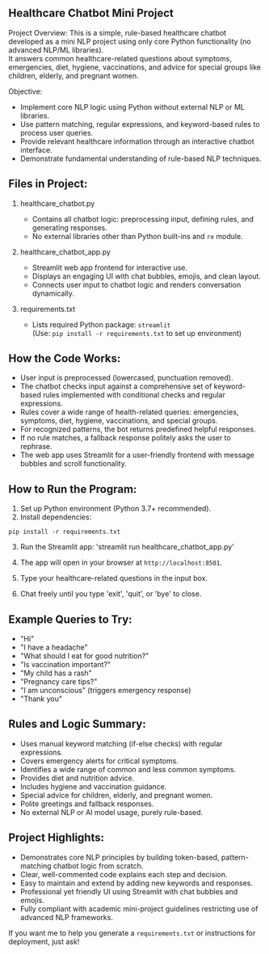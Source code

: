 Healthcare Chatbot Mini Project
-------------------------------

Project Overview:
This is a simple, rule-based healthcare chatbot developed as a mini NLP project using only core Python functionality (no advanced NLP/ML libraries).  
It answers common healthcare-related questions about symptoms, emergencies, diet, hygiene, vaccinations, and advice for special groups like children, elderly, and pregnant women.

Objective:
- Implement core NLP logic using Python without external NLP or ML libraries.
- Use pattern matching, regular expressions, and keyword-based rules to process user queries.
- Provide relevant healthcare information through an interactive chatbot interface.
- Demonstrate fundamental understanding of rule-based NLP techniques.

Files in Project:
---------------
1. healthcare_chatbot.py  
   - Contains all chatbot logic: preprocessing input, defining rules, and generating responses.
   - No external libraries other than Python built-ins and `re` module.

2. healthcare_chatbot_app.py  
   - Streamlit web app frontend for interactive use.
   - Displays an engaging UI with chat bubbles, emojis, and clean layout.
   - Connects user input to chatbot logic and renders conversation dynamically.

3. requirements.txt  
   - Lists required Python package: `streamlit`  
   (Use: `pip install -r requirements.txt` to set up environment)

How the Code Works:
-------------------
- User input is preprocessed (lowercased, punctuation removed).
- The chatbot checks input against a comprehensive set of keyword-based rules implemented with conditional checks and regular expressions.
- Rules cover a wide range of health-related queries: emergencies, symptoms, diet, hygiene, vaccinations, and special groups.
- For recognized patterns, the bot returns predefined helpful responses.
- If no rule matches, a fallback response politely asks the user to rephrase.
- The web app uses Streamlit for a user-friendly frontend with message bubbles and scroll functionality.

How to Run the Program:
-----------------------
1. Set up Python environment (Python 3.7+ recommended).
2. Install dependencies:

 `pip install -r requirements.txt`


3. Run the Streamlit app:
'streamlit run healthcare_chatbot_app.py'


4. The app will open in your browser at `http://localhost:8501`.
5. Type your healthcare-related questions in the input box.
6. Chat freely until you type 'exit', 'quit', or 'bye' to close.

Example Queries to Try:
----------------------
- "Hi"
- "I have a headache"
- "What should I eat for good nutrition?"
- "Is vaccination important?"
- "My child has a rash"
- "Pregnancy care tips?"
- "I am unconscious"  (triggers emergency response)
- "Thank you"

Rules and Logic Summary:
------------------------
- Uses manual keyword matching (if-else checks) with regular expressions.
- Covers emergency alerts for critical symptoms.
- Identifies a wide range of common and less common symptoms.
- Provides diet and nutrition advice.
- Includes hygiene and vaccination guidance.
- Special advice for children, elderly, and pregnant women.
- Polite greetings and fallback responses.
- No external NLP or AI model usage, purely rule-based.

Project Highlights:
-------------------
- Demonstrates core NLP principles by building token-based, pattern-matching chatbot logic from scratch.
- Clear, well-commented code explains each step and decision.
- Easy to maintain and extend by adding new keywords and responses.
- Professional yet friendly UI using Streamlit with chat bubbles and emojis.
- Fully compliant with academic mini-project guidelines restricting use of advanced NLP frameworks.




If you want me to help you generate a `requirements.txt` or instructions for deployment, just ask!
   
